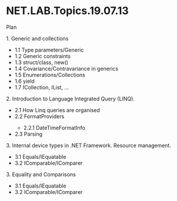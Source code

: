 # NET.LAB.Topics.19.07.13
Plan
<p>1. Generic and collections</p>
<ul><li>1.1 Type parameters/Generic</li>
<li>1.2 Generic constraints</li>
<li>1.3 struct/class, new()</li>
<li>1.4 Covariance/Contravariance in generics</li>
<li>1.5 Enumerations/Collections</li>
<li>1.6 yield</li>
<li>1.7 ICollection, IList, ...</li></ul>
<p>2. Introduction to Language Integrated Query (LINQ).</p>
<ul><li>2.1 How Linq queries are organised</li>
<li>2.2 FormatProviders</li>
<ul><li>2.2.1 DateTimeFormatInfo</li></ul>
<li>2.3 Parsing</li></ul>
<p>3. Internal device types in .NET Framework. Resource management.</p>
<ul><li>3.1 Equals/IEquatable</li>
<li>3.2 IComparable/IComparer</li></ul>
<p>3. Equality and Comparisons</p>
<ul><li>3.1 Equals/IEquatable</li>
<li>3.2 IComparable/IComparer</li></ul>

